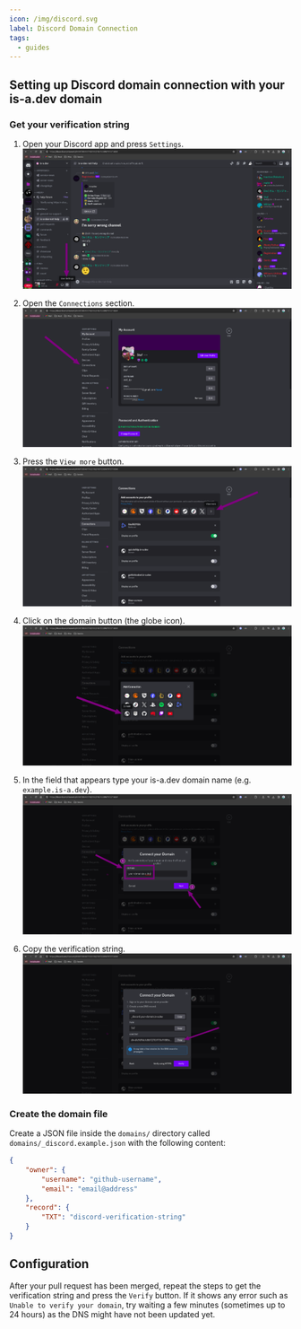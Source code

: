 ```yaml
---
icon: /img/discord.svg
label: Discord Domain Connection
tags:
  - guides
---
```


## Setting up Discord domain connection with your is-a.dev domain

### Get your verification string

1. Open your Discord app and press `Settings`.
![1](../img/discord_step_1.png)

1. Open the `Connections` section.
![2](../img/discord_step_2.png)

1. Press the `View more` button.
![3](../img/discord_step_3.png)

1. Click on the domain button (the globe icon).
![4](../img/discord_step_4.png)

1. In the field that appears type your is-a.dev domain name (e.g. `example.is-a.dev`).
![5](../img/discord_step_5.png)

1. Copy the verification string.
![6](../img/discord_step_6.png)

### Create the domain file

Create a JSON file inside the `domains/` directory called `domains/_discord.example.json` with the following content:

```json 
{
    "owner": {
        "username": "github-username",
        "email": "email@address"
    },
    "record": {
        "TXT": "discord-verification-string"
    }
} 
```

## Configuration
After your pull request has been merged, repeat the steps to get the verification string and press the `Verify` button.
If it shows any error such as `Unable to verify your domain`, try waiting a few minutes (sometimes up to 24 hours) as the DNS might have not been updated yet.